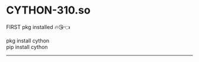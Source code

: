 # CYTHON-310.so



FIRST pkg installed 🔥😘👈

pkg install cython  
pip install cython 


_________________________________________________


